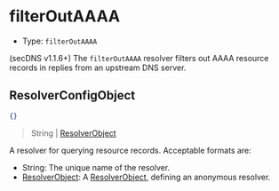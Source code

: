 # filterOutAAAA

* Type: `filterOutAAAA`

(secDNS v1.1.6+) The `filterOutAAAA` resolver filters out AAAA resource records in replies from an upstream DNS server.

## ResolverConfigObject

```json
{}
```

> String | [ResolverObject](../configuration.md#resolverobject)

A resolver for querying resource records. Acceptable formats are:

* String: The unique name of the resolver.
* [ResolverObject](../configuration.md#resolverobject): A [ResolverObject](../configuration.md#resolverobject), defining
  an anonymous resolver. 
